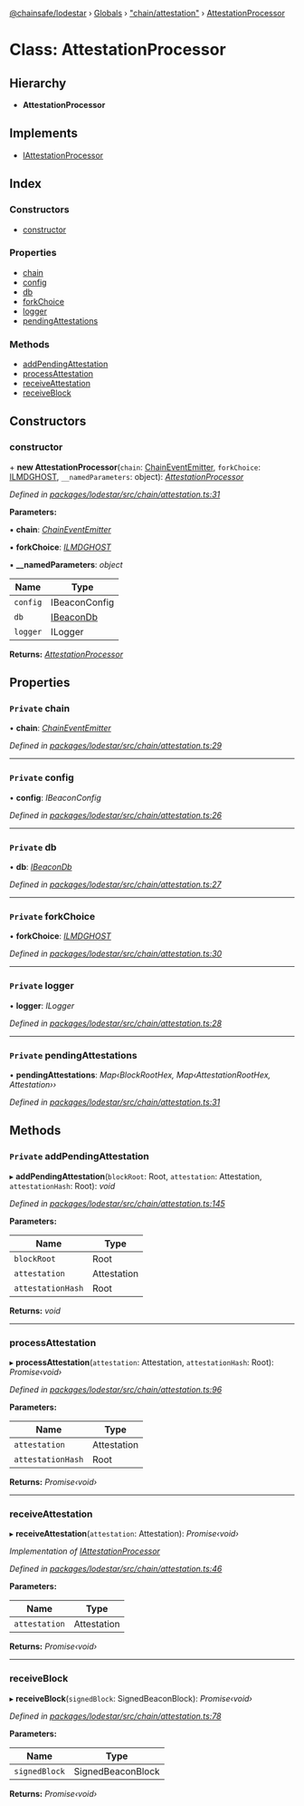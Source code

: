 [@chainsafe/lodestar](../README.md) › [Globals](../globals.md) › ["chain/attestation"](../modules/_chain_attestation_.md) › [AttestationProcessor](_chain_attestation_.attestationprocessor.md)

# Class: AttestationProcessor

## Hierarchy

* **AttestationProcessor**

## Implements

* [IAttestationProcessor](../interfaces/_chain_interface_.iattestationprocessor.md)

## Index

### Constructors

* [constructor](_chain_attestation_.attestationprocessor.md#constructor)

### Properties

* [chain](_chain_attestation_.attestationprocessor.md#private-chain)
* [config](_chain_attestation_.attestationprocessor.md#private-config)
* [db](_chain_attestation_.attestationprocessor.md#private-db)
* [forkChoice](_chain_attestation_.attestationprocessor.md#private-forkchoice)
* [logger](_chain_attestation_.attestationprocessor.md#private-logger)
* [pendingAttestations](_chain_attestation_.attestationprocessor.md#private-pendingattestations)

### Methods

* [addPendingAttestation](_chain_attestation_.attestationprocessor.md#private-addpendingattestation)
* [processAttestation](_chain_attestation_.attestationprocessor.md#processattestation)
* [receiveAttestation](_chain_attestation_.attestationprocessor.md#receiveattestation)
* [receiveBlock](_chain_attestation_.attestationprocessor.md#receiveblock)

## Constructors

###  constructor

\+ **new AttestationProcessor**(`chain`: [ChainEventEmitter](../modules/_chain_interface_.md#chaineventemitter), `forkChoice`: [ILMDGHOST](../interfaces/_chain_forkchoice_interface_.ilmdghost.md), `__namedParameters`: object): *[AttestationProcessor](_chain_attestation_.attestationprocessor.md)*

*Defined in [packages/lodestar/src/chain/attestation.ts:31](https://github.com/ChainSafe/lodestar/blob/8ae83570a/packages/lodestar/src/chain/attestation.ts#L31)*

**Parameters:**

▪ **chain**: *[ChainEventEmitter](../modules/_chain_interface_.md#chaineventemitter)*

▪ **forkChoice**: *[ILMDGHOST](../interfaces/_chain_forkchoice_interface_.ilmdghost.md)*

▪ **__namedParameters**: *object*

Name | Type |
------ | ------ |
`config` | IBeaconConfig |
`db` | [IBeaconDb](../interfaces/_db_api_beacon_interface_.ibeacondb.md) |
`logger` | ILogger |

**Returns:** *[AttestationProcessor](_chain_attestation_.attestationprocessor.md)*

## Properties

### `Private` chain

• **chain**: *[ChainEventEmitter](../modules/_chain_interface_.md#chaineventemitter)*

*Defined in [packages/lodestar/src/chain/attestation.ts:29](https://github.com/ChainSafe/lodestar/blob/8ae83570a/packages/lodestar/src/chain/attestation.ts#L29)*

___

### `Private` config

• **config**: *IBeaconConfig*

*Defined in [packages/lodestar/src/chain/attestation.ts:26](https://github.com/ChainSafe/lodestar/blob/8ae83570a/packages/lodestar/src/chain/attestation.ts#L26)*

___

### `Private` db

• **db**: *[IBeaconDb](../interfaces/_db_api_beacon_interface_.ibeacondb.md)*

*Defined in [packages/lodestar/src/chain/attestation.ts:27](https://github.com/ChainSafe/lodestar/blob/8ae83570a/packages/lodestar/src/chain/attestation.ts#L27)*

___

### `Private` forkChoice

• **forkChoice**: *[ILMDGHOST](../interfaces/_chain_forkchoice_interface_.ilmdghost.md)*

*Defined in [packages/lodestar/src/chain/attestation.ts:30](https://github.com/ChainSafe/lodestar/blob/8ae83570a/packages/lodestar/src/chain/attestation.ts#L30)*

___

### `Private` logger

• **logger**: *ILogger*

*Defined in [packages/lodestar/src/chain/attestation.ts:28](https://github.com/ChainSafe/lodestar/blob/8ae83570a/packages/lodestar/src/chain/attestation.ts#L28)*

___

### `Private` pendingAttestations

• **pendingAttestations**: *Map‹BlockRootHex, Map‹AttestationRootHex, Attestation››*

*Defined in [packages/lodestar/src/chain/attestation.ts:31](https://github.com/ChainSafe/lodestar/blob/8ae83570a/packages/lodestar/src/chain/attestation.ts#L31)*

## Methods

### `Private` addPendingAttestation

▸ **addPendingAttestation**(`blockRoot`: Root, `attestation`: Attestation, `attestationHash`: Root): *void*

*Defined in [packages/lodestar/src/chain/attestation.ts:145](https://github.com/ChainSafe/lodestar/blob/8ae83570a/packages/lodestar/src/chain/attestation.ts#L145)*

**Parameters:**

Name | Type |
------ | ------ |
`blockRoot` | Root |
`attestation` | Attestation |
`attestationHash` | Root |

**Returns:** *void*

___

###  processAttestation

▸ **processAttestation**(`attestation`: Attestation, `attestationHash`: Root): *Promise‹void›*

*Defined in [packages/lodestar/src/chain/attestation.ts:96](https://github.com/ChainSafe/lodestar/blob/8ae83570a/packages/lodestar/src/chain/attestation.ts#L96)*

**Parameters:**

Name | Type |
------ | ------ |
`attestation` | Attestation |
`attestationHash` | Root |

**Returns:** *Promise‹void›*

___

###  receiveAttestation

▸ **receiveAttestation**(`attestation`: Attestation): *Promise‹void›*

*Implementation of [IAttestationProcessor](../interfaces/_chain_interface_.iattestationprocessor.md)*

*Defined in [packages/lodestar/src/chain/attestation.ts:46](https://github.com/ChainSafe/lodestar/blob/8ae83570a/packages/lodestar/src/chain/attestation.ts#L46)*

**Parameters:**

Name | Type |
------ | ------ |
`attestation` | Attestation |

**Returns:** *Promise‹void›*

___

###  receiveBlock

▸ **receiveBlock**(`signedBlock`: SignedBeaconBlock): *Promise‹void›*

*Defined in [packages/lodestar/src/chain/attestation.ts:78](https://github.com/ChainSafe/lodestar/blob/8ae83570a/packages/lodestar/src/chain/attestation.ts#L78)*

**Parameters:**

Name | Type |
------ | ------ |
`signedBlock` | SignedBeaconBlock |

**Returns:** *Promise‹void›*
